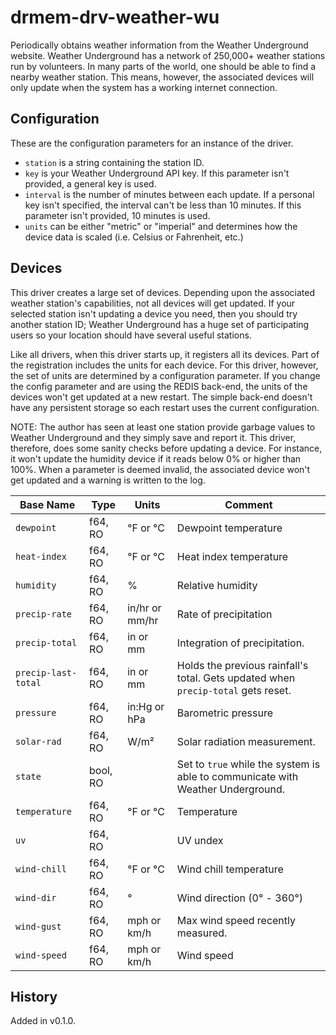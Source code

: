 # drmem-drv-weather-wu

Periodically obtains weather information from the Weather Underground
website. Weather Underground has a network of 250,000+ weather
stations run by volunteers. In many parts of the world, one should be
able to find a nearby weather station. This means, however, the
associated devices will only update when the system has a working
internet connection.

## Configuration

These are the configuration parameters for an instance of the driver.

- `station` is a string containing the station ID.
- `key` is your Weather Underground API key. If this parameter isn't
  provided, a general key is used.
- `interval` is the number of minutes between each update. If a
  personal key isn't specified, the interval can't be less than 10
  minutes. If this parameter isn't provided, 10 minutes is used.
- `units` can be either "metric" or "imperial" and determines how the
  device data is scaled (i.e. Celsius or Fahrenheit, etc.)

## Devices

This driver creates a large set of devices. Depending upon the
associated weather station's capabilities, not all devices will get
updated. If your selected station isn't updating a device you need,
then you should try another station ID; Weather Underground has a huge
set of participating users so your location should have several useful
stations.

Like all drivers, when this driver starts up, it registers all its
devices. Part of the registration includes the units for each
device. For this driver, however, the set of units are determined by a
configuration parameter. If you change the config parameter and are
using the REDIS back-end, the units of the devices won't get updated
at a new restart. The simple back-end doesn't have any persistent
storage so each restart uses the current configuration.

NOTE: The author has seen at least one station provide garbage values
to Weather Underground and they simply save and report it. This
driver, therefore, does some sanity checks before updating a device.
For instance, it won't update the humidity device if it reads below 0%
or higher than 100%. When a parameter is deemed invalid, the
associated device won't get updated and a warning is written to the
log.

| Base Name | Type | Units | Comment |
|-----------|------|-------|---------|
| `dewpoint` | f64, RO | °F or °C | Dewpoint temperature |
| `heat-index` | f64, RO | °F or °C | Heat index temperature |
| `humidity` | f64, RO | % | Relative humidity |
| `precip-rate` | f64, RO | in/hr or mm/hr | Rate of precipitation |
| `precip-total` | f64, RO | in or mm | Integration of precipitation. |
| `precip-last-total` | f64, RO | in or mm | Holds the previous rainfall's total. Gets updated when `precip-total` gets reset. |
| `pressure` | f64, RO | in:Hg or hPa | Barometric pressure |
| `solar-rad` | f64, RO | W/m² | Solar radiation measurement. |
| `state`   | bool, RO | | Set to `true` while the system is able to communicate with Weather Underground. |
| `temperature` | f64, RO | °F or °C | Temperature |
| `uv`        | f64, RO | | UV undex |
| `wind-chill` | f64, RO | °F or °C | Wind chill temperature |
| `wind-dir` | f64, RO | ° | Wind direction (0° - 360°) |
| `wind-gust` | f64, RO | mph or km/h | Max wind speed recently measured. |
| `wind-speed` | f64, RO | mph or km/h | Wind speed |

## History

Added in v0.1.0.
